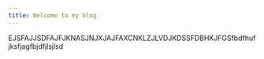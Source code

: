 ```yaml
---
title: Welcome to my blog
---
```

EJSFAJJSDFAJFJKNASJNJXJAJFAXCNKLZJLVDJKDSSFDBHKJFGSfbdfhufjksfjagfbjdfjlsjlsd
